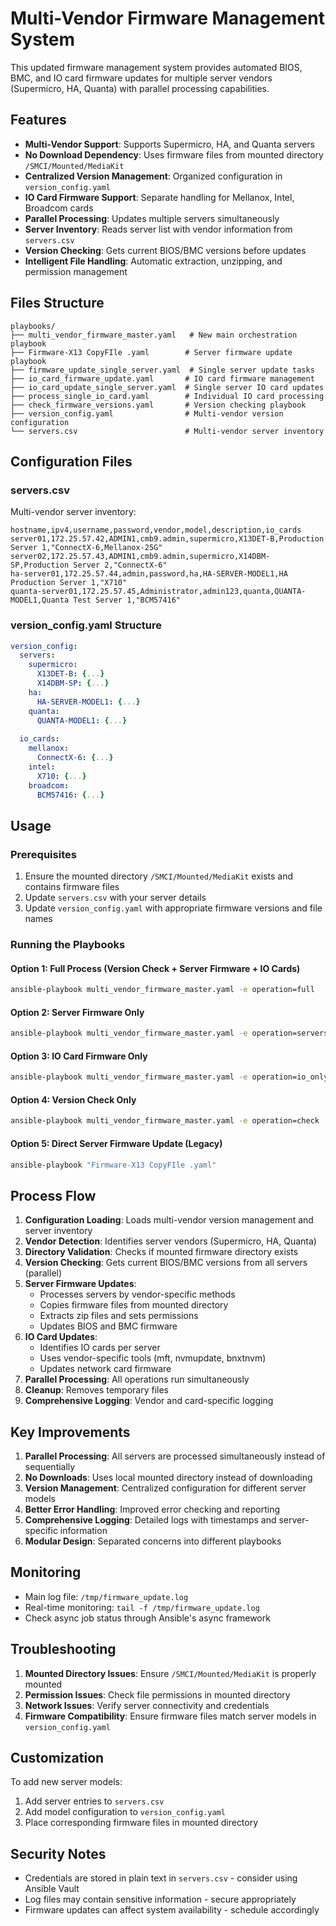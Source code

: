 # Multi-Vendor Firmware Management System

This updated firmware management system provides automated BIOS, BMC, and IO card firmware updates for multiple server vendors (Supermicro, HA, Quanta) with parallel processing capabilities.

## Features

- **Multi-Vendor Support**: Supports Supermicro, HA, and Quanta servers
- **No Download Dependency**: Uses firmware files from mounted directory `/SMCI/Mounted/MediaKit`
- **Centralized Version Management**: Organized configuration in `version_config.yaml`
- **IO Card Firmware Support**: Separate handling for Mellanox, Intel, Broadcom cards
- **Parallel Processing**: Updates multiple servers simultaneously
- **Server Inventory**: Reads server list with vendor information from `servers.csv`
- **Version Checking**: Gets current BIOS/BMC versions before updates
- **Intelligent File Handling**: Automatic extraction, unzipping, and permission management

## Files Structure

```
playbooks/
├── multi_vendor_firmware_master.yaml   # New main orchestration playbook
├── Firmware-X13 CopyFIle .yaml        # Server firmware update playbook
├── firmware_update_single_server.yaml  # Single server update tasks
├── io_card_firmware_update.yaml       # IO card firmware management
├── io_card_update_single_server.yaml  # Single server IO card updates
├── process_single_io_card.yaml        # Individual IO card processing
├── check_firmware_versions.yaml       # Version checking playbook
├── version_config.yaml                # Multi-vendor version configuration
└── servers.csv                        # Multi-vendor server inventory
```

## Configuration Files

### servers.csv
Multi-vendor server inventory:
```csv
hostname,ipv4,username,password,vendor,model,description,io_cards
server01,172.25.57.42,ADMIN1,cmb9.admin,supermicro,X13DET-B,Production Server 1,"ConnectX-6,Mellanox-25G"
server02,172.25.57.43,ADMIN1,cmb9.admin,supermicro,X14DBM-SP,Production Server 2,"ConnectX-6"
ha-server01,172.25.57.44,admin,password,ha,HA-SERVER-MODEL1,HA Production Server 1,"X710"
quanta-server01,172.25.57.45,Administrator,admin123,quanta,QUANTA-MODEL1,Quanta Test Server 1,"BCM57416"
```

### version_config.yaml Structure
```yaml
version_config:
  servers:
    supermicro:
      X13DET-B: {...}
      X14DBM-SP: {...}
    ha:
      HA-SERVER-MODEL1: {...}
    quanta:
      QUANTA-MODEL1: {...}
  
  io_cards:
    mellanox:
      ConnectX-6: {...}
    intel:
      X710: {...}
    broadcom:
      BCM57416: {...}
```

## Usage

### Prerequisites
1. Ensure the mounted directory `/SMCI/Mounted/MediaKit` exists and contains firmware files
2. Update `servers.csv` with your server details
3. Update `version_config.yaml` with appropriate firmware versions and file names

### Running the Playbooks

#### Option 1: Full Process (Version Check + Server Firmware + IO Cards)
```bash
ansible-playbook multi_vendor_firmware_master.yaml -e operation=full
```

#### Option 2: Server Firmware Only
```bash
ansible-playbook multi_vendor_firmware_master.yaml -e operation=servers_only
```

#### Option 3: IO Card Firmware Only
```bash
ansible-playbook multi_vendor_firmware_master.yaml -e operation=io_only
```

#### Option 4: Version Check Only
```bash
ansible-playbook multi_vendor_firmware_master.yaml -e operation=check
```

#### Option 5: Direct Server Firmware Update (Legacy)
```bash
ansible-playbook "Firmware-X13 CopyFIle .yaml"
```

## Process Flow

1. **Configuration Loading**: Loads multi-vendor version management and server inventory
2. **Vendor Detection**: Identifies server vendors (Supermicro, HA, Quanta)
3. **Directory Validation**: Checks if mounted firmware directory exists
4. **Version Checking**: Gets current BIOS/BMC versions from all servers (parallel)
5. **Server Firmware Updates**: 
   - Processes servers by vendor-specific methods
   - Copies firmware files from mounted directory
   - Extracts zip files and sets permissions
   - Updates BIOS and BMC firmware
6. **IO Card Updates**:
   - Identifies IO cards per server
   - Uses vendor-specific tools (mft, nvmupdate, bnxtnvm)
   - Updates network card firmware
7. **Parallel Processing**: All operations run simultaneously
8. **Cleanup**: Removes temporary files
9. **Comprehensive Logging**: Vendor and card-specific logging

## Key Improvements

1. **Parallel Processing**: All servers are processed simultaneously instead of sequentially
2. **No Downloads**: Uses local mounted directory instead of downloading
3. **Version Management**: Centralized configuration for different server models
4. **Better Error Handling**: Improved error checking and reporting
5. **Comprehensive Logging**: Detailed logs with timestamps and server-specific information
6. **Modular Design**: Separated concerns into different playbooks

## Monitoring

- Main log file: `/tmp/firmware_update.log`
- Real-time monitoring: `tail -f /tmp/firmware_update.log`
- Check async job status through Ansible's async framework

## Troubleshooting

1. **Mounted Directory Issues**: Ensure `/SMCI/Mounted/MediaKit` is properly mounted
2. **Permission Issues**: Check file permissions in mounted directory
3. **Network Issues**: Verify server connectivity and credentials
4. **Firmware Compatibility**: Ensure firmware files match server models in `version_config.yaml`

## Customization

To add new server models:
1. Add server entries to `servers.csv`
2. Add model configuration to `version_config.yaml`
3. Place corresponding firmware files in mounted directory

## Security Notes

- Credentials are stored in plain text in `servers.csv` - consider using Ansible Vault
- Log files may contain sensitive information - secure appropriately
- Firmware updates can affect system availability - schedule accordingly
